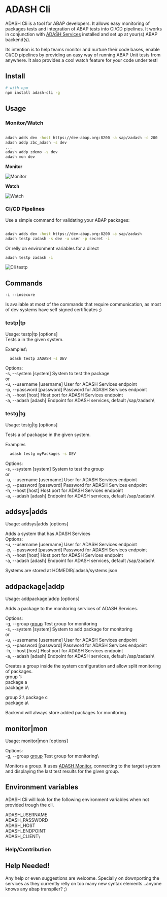 # ADASH Cli

ADASH Cli is a tool for ABAP developers. 
It allows easy monitoring of packages tests and integration of ABAP tests into CI/CD pipelines. 
It works in conjunction with [ADASH Services](https://github.com/xinitrc86/adash-services) installed and set up at your(s) ABAP backend(s).

Its intention is to help teams monitor and nurture their code bases, enable CI/CD pipelines by providing an easy way of running ABAP Unit tests from anywhere. It also provides a cool watch feature for your code under test!

## Install

```bash
# with npm
npm install adash-cli -g

```

## Usage

### Monitor/Watch

```bash

adash adds dev -host https://dev-abap.org:8200 -a sap/zadash -c 200
adash addp zbc_adash -s dev
...
adash addp zdemo -s dev
adash mon dev
```
**Monitor**

![Monitor](https://raw.githubusercontent.com/xinitrc86/adash-cli/master/doc/images/monitor.gif)

**Watch**

![Watch](https://raw.githubusercontent.com/xinitrc86/adash-cli/master/doc/images/watch.gif)

### CI/CD Pipelines

Use a simple command for validating your ABAP packages:

```bash

adash adds dev -host https://dev-abap.org:8200 -a sap/zadash 
adash testp zadash -s dev -u user -p secret -i
```
Or relly on environment variables for a direct
```bash
adash testp zadash -i
```

![Cli testp](https://raw.githubusercontent.com/xinitrc86/adash-cli/master/doc/images/cli_testp.gif)

## Commands

```
-i --insecure
```
Is available at most of the commands that require communication, as most of dev systems have self signed certificates ;)

### testp|tp
Usage: testp|tp <package> [options]\
Tests a <package> in the given system.

Examples\
```bash
  adash testp ZADASH -s DEV
```

Options:\
  -s, --system [system]  System to test the package\
    or\
  -u, --username [username]  User for ADASH Services endpoint\
  -p, --password [password]  Password for ADASH Services endpoint\
  -h, --host [host]          Host:port for ADASH Services endpoint\
  -a, --adash [adash]        Endpoint for ADASH services, default /sap/zadash\


### testg|tg
Usage: testg|tg <group> [options] 

Tests a <group> of packagse in the given system.

Examples
```bash
  adash testg myPackages -s DEV
```

Options:\
  -s, --system [system]  System to test the group\
    or\
  -u, --username [username]  User for ADASH Services endpoint\
  -p, --password [password]  Password for ADASH Services endpoint\
  -h, --host [host]          Host:port for ADASH Services endpoint\
  -a, --adash [adash]        Endpoint for ADASH services, default /sap/zadash\


## addsys|adds
Usage: addsys|adds <system> [options] 

Adds a system that has ADASH Services\
Options:\
  -u, --username [username]  User for ADASH Services endpoint\
  -p, --password [password]  Password for ADASH Services endpoint\
  -h, --host [host]          Host:port for ADASH Services endpoint\
  -a, --adash [adash]        Endpoint for ADASH services, default /sap/zadash\

Systems are stored at HOMEDIR/.adash/systems.json

## addpackage|addp
Usage: addpackage|addp <package> [options] 

Adds a package to the monitoring services of ADASH Services.

Options:\
  -g, --group  [group]   Test group for monitoring\
  -s, --system [system]  System to add package for monitoring\
    or\
  -u, --username [username]  User for ADASH Services endpoint\
  -p, --password [password]  Password for ADASH Services endpoint\
  -h, --host [host]          Host:port for ADASH Services endpoint\
  -a, --adash [adash]        Endpoint for ADASH services, default /sap/zadash\


[group]:\
Creates a group inside the system configuration and allow split monitoring of packages.\
group 1:\
  package a\
  package b\

group 2:\ 
  package c\
  package a\

Backend will always store added packages for monitoring.

## monitor|mon 
Usage: monitor|mon <system> [options]

Options:\
  -g, --group  [group]   Test group for monitoring\

Monitors a group. It uses [ADASH Monitor](https://github.com/xinitrc86/adash-monitor), connecting to the target system and displaying the last test results for the given group.

## Environment variables 

ADASH Cli will look for the following environment variables when not provided trough the cli.

ADASH_USERNAME\
ADASH_PASSWORD\
ADASH_HOST\
ADASH_ENDPOINT\
ADASH_CLIENT\

### Help/Contribution

## Help Needed!
Any help or even suggestions are welcome. 
Specially on downporting the services as they currently relly on too many new syntax elements...anyone knows any abap transpiler? ;)




